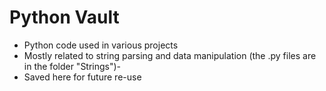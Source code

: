 # Python Vault
- Python code used in various projects 
- Mostly related to string parsing and data manipulation (the .py files are in the folder "Strings")- 
- Saved here for future re-use  
